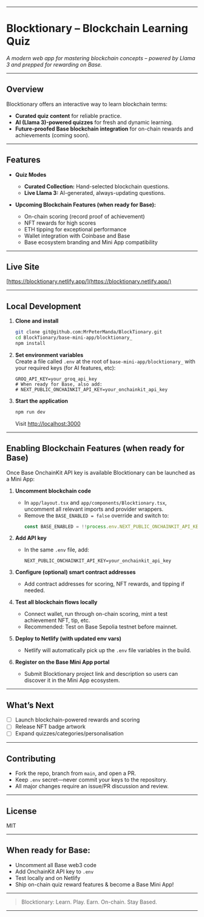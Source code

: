 ***

# Blocktionary – Blockchain Learning Quiz

_A modern web app for mastering blockchain concepts – powered by Llama 3 and prepped for rewarding on Base._

***

## Overview

Blocktionary offers an interactive way to learn blockchain terms:
- **Curated quiz content** for reliable practice.
- **AI (Llama 3)-powered quizzes** for fresh and dynamic learning.
- **Future-proofed Base blockchain integration** for on-chain rewards and achievements (coming soon).

***

## Features

- **Quiz Modes**
  - **Curated Collection:** Hand-selected blockchain questions.
  - **Live Llama 3:** AI-generated, always-updating questions.

- **Upcoming Blockchain Features (when ready for Base):**
  - On-chain scoring (record proof of achievement)
  - NFT rewards for high scores
  - ETH tipping for exceptional performance
  - Wallet integration with Coinbase and Base
  - Base ecosystem branding and Mini App compatibility

***

## Live Site

[https://blocktionary.netlify.app/](https://blocktionary.netlify.app/)

***

## Local Development

1. **Clone and install**
    ```bash
    git clone git@github.com:MrPeterManda/BlockTionary.git
    cd BlockTionary/base-mini-app/blocktionary_
    npm install
    ```

2. **Set environment variables**  
   Create a file called `.env` at the root of `base-mini-app/blocktionary_` with your required keys (for AI features, etc):

    ```
    GROQ_API_KEY=your_groq_api_key
    # When ready for Base, also add:
    # NEXT_PUBLIC_ONCHAINKIT_API_KEY=your_onchainkit_api_key
    ```

3. **Start the application**
    ```bash
    npm run dev
    ```
    Visit [http://localhost:3000](http://localhost:3000)

***

## Enabling Blockchain Features (when ready for Base)

Once Base OnchainKit API key is available Blocktionary can be launched as a Mini App:

1. **Uncomment blockchain code**
    - In `app/layout.tsx` and `app/components/Blocktionary.tsx`, uncomment all relevant imports and provider wrappers.
    - Remove the `BASE_ENABLED = false` override and switch to:
      ```js
      const BASE_ENABLED = !!process.env.NEXT_PUBLIC_ONCHAINKIT_API_KEY;
      ```

2. **Add API key**
    - In the same `.env` file, add:
      ```
      NEXT_PUBLIC_ONCHAINKIT_API_KEY=your_onchainkit_api_key
      ```

3. **Configure (optional) smart contract addresses**
    - Add contract addresses for scoring, NFT rewards, and tipping if needed.

4. **Test all blockchain flows locally**
    - Connect wallet, run through on-chain scoring, mint a test achievement NFT, tip, etc.
    - Recommended: Test on Base Sepolia testnet before mainnet.

5. **Deploy to Netlify (with updated env vars)**
    - Netlify will automatically pick up the `.env` file variables in the build.

6. **Register on the Base Mini App portal**
    - Submit Blocktionary project link and description so users can discover it in the Mini App ecosystem.

***

## What’s Next

- [ ] Launch blockchain-powered rewards and scoring
- [ ] Release NFT badge artwork
- [ ] Expand quizzes/categories/personalisation

***

## Contributing

- Fork the repo, branch from `main`, and open a PR.
- Keep `.env` secret—never commit your keys to the repository.
- All major changes require an issue/PR discussion and review.

***

## License

MIT

***

## When ready for Base:

- Uncomment all Base web3 code
- Add OnchainKit API key to `.env`
- Test locally and on Netlify
- Ship on-chain quiz reward features & become a Base Mini App!

***

> Blocktionary: Learn. Play. Earn. On-chain. Stay Based.

***